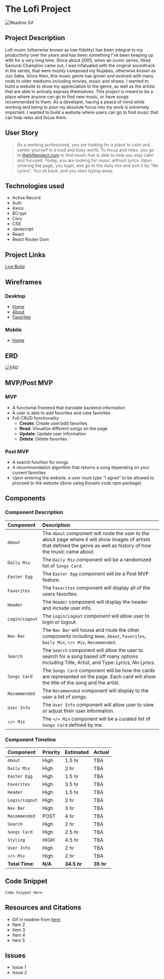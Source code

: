 
# The Lofi Project
![Readme Gif](https://melmagazine.com/wp-content/uploads/2018/08/1oW5-3epMX2BNg_dgbUqXjw.gif)


## Project Description

Lofi music (otherwise known as low-fidelity) has been integral to my productivity over the years and has been something I've been keeping up with for a very long time. Since about 2005, when an iconic series, titled Samurai Champloo came out, I was infatuated with the original soundtrack in the series, that were mostly composed my Nujabes, otherwise known as Jun Seba. Since then, this music genre has grown and evolved with many nods to older mediums including movies, music and shows. I wanted to build a website to show my appreciation to the genre, as well as the artists that are able to actively express themselves. This project is meant to be a place where anyone can go to find new music, or have songs recommended to them. As a developer, having a peace of mind while working and being to pour my absolute focus into my work is extremely important. I wanted to build a website where users can go to find music that can help relax and focus them.



## User Story

> As a working professional, you are looking for a place to calm and center yourself in a loud and busy world. To focus and relax, you go to [thelofiproject.com](thelofiproject.com) to find music that is able to help you stay calm and focused. Today, you are looking for music without lyrics. Upon entering the page, you login, and go to the daily mix and sort it by "No Lyrics". You sit back, and you start typing away.

## Technologies used
 - Active Record
 - Auth
 - Axios
 - BCrypt
 - Cors
 - CSS
 - Javascript
 - React
 - React Router Dom

## Project Links

[Live Build](www.link.com)

## Wireframes
### Desktop
- [Home](https://res.cloudinary.com/mrtommyliang/image/upload/v1570196282/The%20Lofi%20Project/IMG_8945_qcqzop.jpg)
- [About](https://res.cloudinary.com/mrtommyliang/image/upload/v1570196282/The%20Lofi%20Project/Image_from_iOS_2_kfqbxb.jpg)
- [Favorites](https://res.cloudinary.com/mrtommyliang/image/upload/v1570196282/The%20Lofi%20Project/Image_from_iOS_sjkhhp.jpg)

### Mobile
- [Home]()

## ERD

![ERD](https://res.cloudinary.com/mrtommyliang/image/upload/v1570202115/The%20Lofi%20Project/Screen_Shot_2019-10-04_at_11.15.02_AM_h3gum4.png)


## MVP/Post MVP

### MVP
- A functional frontend that translate backend information
- A user is able to add favorites and view favorites
- Full CRUD functionality
	-  **Create**: Create user/add favorites
	-  **Read**: Visualize different songs on the page
	-  **Update**: Update user information
	-  **Delete**: Delete favorites

### Post MVP
 - A search function for songs
 - A recommendation algorithm that returns a song depending on your current favorites
 - Upon entering the website, a user must type "I agree" to be allowed to proceed to the website (done using Konami code npm package)

## Components
### Component Description

|Component| Description |
|:--|:--|
| `About` | The `About` component will route the user to the about page where it will show images of artists that defined the genre as well as history of how the music came about. |
| `Daily Mix` | The `Daily Mix` component will be a randomized list of `Songs Card`.|
| `Easter Egg` | The `Easter Egg` component will be a Post MVP feature. |
| `Favorites` | The `Favorites` component will display all of the users favorites.|
| `Header` | The `Header` component will display the header and include user info.|
| `Login/Logout` | The `Login/Logout` component will allow user to login or logout.|
| `Nav Bar` | The `Nav Bar` will house and route the other components including `Home`, `About`, `Favorites`, `Daily Mix`, `</> Mix`, `Recommended`. |
| `Search` | The `Search` component will allow the user to search for a song based off many options including Title, Artist, and Type: *Lyrics, No Lyrics*.|
| `Songs Card` | The `Songs Card` component will be how the cards are represented on the page. Each card will show the title of the song and the artist. |
| `Recommended` | The `Recommended` component will display to the user a list of songs. |
| `User Info` | The `User Info` component will allow user to view or adjust their user information.|
| `</> Mix` | The `</> Mix` component will be a curated list of `Songs Card` defined by me.|


### Component Timeline

| Component | Priority | Estimated| Actual |
|:-|:-|:-|:-|
| `About` | High | 1.5 hr | TBA
| `Daily Mix` | High | 2 hr | TBA
| `Easter Egg` | High | 1.5 hr | TBA
| `Favorites` | High | 3.5 hr | TBA
| `Header` | High | 1.5 hr | TBA
| `Login/Logout` | High | 2 hr | TBA
| `Nav Bar` | High | 3 hr | TBA
| `Recommended` | POST | 4 hr | TBA
| `Search` | High | 2 hr | TBA
| `Songs Card` | High | 2.5 hr | TBA
| `Styling` | HIGH | 4.5 hr| TBA
| `User Info` | High | 2 hr | TBA
| `</> Mix` | High | 2 hr | TBA
| **Total Time:** | **N/A** | **34.5 hr** | **35 hr**

## Code Snippet

`
Code Snippet Here
`


## Resources and Citations
- Gif in readme from [here](https://melmagazine.com/en-us/story/teens-are-flocking-to-youtube-to-study)
- Item 2
- Item 3
- Item 4
- Item 5

## Issues
- Issue 1
- Issue 2